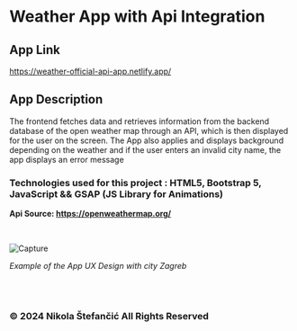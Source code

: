 # Weather App with Api Integration

## App Link 

https://weather-official-api-app.netlify.app/

## App Description

The frontend fetches data and retrieves information from the backend database of the open weather map through an API, which is then displayed for the user on the screen.
The App also applies and displays background depending on the weather and if the user enters an invalid city name, the app displays an error message

### Technologies used for this project : HTML5, Bootstrap 5, JavaScript && GSAP (JS Library for Animations)

**Api Source: https://openweathermap.org/**

<br>

![Capture](https://github.com/nstefan55/Weather-App-with-API/assets/121696125/cb744daf-8afd-45a0-ae18-9552ffbd5b97)

_Example of the App UX Design with city Zagreb_

<br>
<br>

### &copy; 2024 Nikola Štefančić All Rights Reserved
